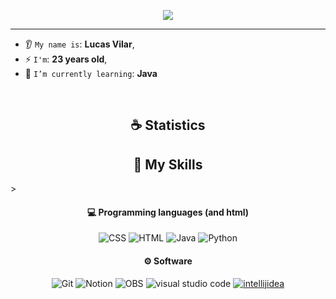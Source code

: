 <p align="center">
    <img src="https://komarev.com/ghpvc/?username=vilar550&color=blueviolet"/> 
</p>

<hr/>

* 👂 `My name is`: **Lucas Vilar**,
* ⚡ `I'm`: **23 years old**,
* 🌱 `I’m currently learning`: **Java**

<br/>

<h2 align="center">☕ Statistics</h2>

<h2 align="center">🌱 My Skills</h2>>

<h4 align="center">💻 Programming languages (and html)</h4>

<p align="center">
<img alt="CSS" src="https://img.shields.io/badge/CSS-white?style=flat-square&logo=css3&logoColor=white&color=blue">
<img alt="HTML" src="https://img.shields.io/badge/HTML-white?style=flat-square&logo=html5&logoColor=white&color=red">
<img alt="Java" src="https://img.shields.io/badge/Java-white?style=flat-square&logoColor=white&color=purple">
<img alt="Python" src="https://img.shields.io/badge/Python-white?style=flat-square&logo=python&logoColor=white&color=blue">
</p>

<!--<h4 align="center">📚 Frameworks and Libraries</h4>

<p align="center">
</p>-->

<h4 align="center">⚙ Software</h4>

<p align="center">
<img alt="Git" src="https://img.shields.io/badge/Git-white?style=flat-square&logo=git&logoColor=white&color=red">
<img alt="Notion" src="https://img.shields.io/badge/Notion-white?style=flat-square&logo=notion&logoColor=white&color=black">
<img alt="OBS" src="https://img.shields.io/badge/OBS-white?style=flat-square&logo=obsstudio&logoColor=white&color=black">
<img alt="visual studio code" src="https://img.shields.io/badge/Visual%20Studio%20Code-white?style=flat-square&logo=visualstudiocode&logoColor=white&color=blue">
<a href="#"><img alt="intellijidea" src="https://img.shields.io/badge/Intellij-white?style=flat-square&logo=intellijidea&logoColor=white&color=blue"></a>
</p>

<!--<h4 align="center">☁ Cloud and Providers</h4>-->

<p align="center">
</p>

<br/>
